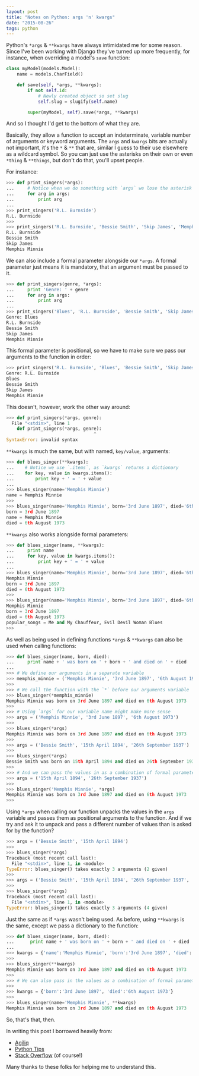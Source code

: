 ```yaml
---
layout: post
title: "Notes on Python: args 'n' kwargs"
date: "2015-08-26"
tags: python
---
```


Python's `*args` & `**kwargs` have always intimidated me for some reason.  Since I've been working with Django they've turned up more frequently, for instance, when overriding a model's `save` function:

```python
class myModel(models.Model):
    name = models.CharField()

    def save(self, *args, **kwargs):
        if not self.id:
            # Newly created object so set slug
            self.slug = slugify(self.name)

        super(myModel, self).save(*args, **kwargs)
```

And so I thought I'd get to the bottom of what they are.

<!--more-->

Basically, they allow a function to accept an indeterminate, variable number of arguments or keyword arguments.  The `args` and `kwargs` bits are actually not important, it's the `*` & `**` that are, similar I guess to their use elsewhere as a wildcard symbol.  So you can just use the asterisks on their own or even `*thing` & `**things`, but don't do that, you'll upset people.

For instance:

```python
>>> def print_singers(*args):
...     # Notice when we do something with `args` we lose the asterisk
...     for arg in args:
...         print arg
...
>>> print_singers('R.L. Burnside')
R.L. Burnside
>>>
>>> print_singers('R.L. Burnside', 'Bessie Smith', 'Skip James', 'Memphis Minnie')
R.L. Burnside
Bessie Smith
Skip James
Memphis Minnie
```

We can also include a formal parameter alongside our `*args`.  A formal parameter just means it is mandatory, that an argument must be passed to it.

```python
>>> def print_singers(genre, *args):
...     print 'Genre: ' + genre
...     for arg in args:
...         print arg
...
>>> print_singers('Blues', 'R.L. Burnside', 'Bessie Smith', 'Skip James', 'Memphis Minnie')
Genre: Blues
R.L. Burnside
Bessie Smith
Skip James
Memphis Minnie
```

This formal parameter is positional, so we have to make sure we pass our arguments to the function in order:

```python
>>> print_singers('R.L. Burnside', 'Blues', 'Bessie Smith', 'Skip James', 'Memphis Minnie')
Genre: R.L. Burnside
Blues
Bessie Smith
Skip James
Memphis Minnie
```

This doesn't, however, work the other way around:

```python
>>> def print_singers(*args, genre):
  File "<stdin>", line 1
    def print_singers(*args, genre):
                                 ^
SyntaxError: invalid syntax
```

`**kwargs` is much the same, but with named, `key/value`, arguments:

```python
>>> def blues_singer(**kwargs):
...    # Notice we use `.items`, as `kwargs` returns a dictionary
...    for key, value in kwargs.items():
...        print key + ' = ' + value
...
>>> blues_singer(name='Memphis Minnie')
name = Memphis Minnie
>>>
>>> blues_singer(name='Memphis Minnie', born='3rd June 1897', died='6th August 1973')
born = 3rd June 1897
name = Memphis Minnie
died = 6th August 1973
```

`**kwargs` also works alongside formal parameters:

```python
>>> def blues_singer(name, **kwargs):
...     print name
...     for key, value in kwargs.items():
...         print key + ' = ' + value
...
>>> blues_singer(name='Memphis Minnie', born='3rd June 1897', died='6th August 1973')
Memphis Minnie
born = 3rd June 1897
died = 6th August 1973
>>>
>>> blues_singer(name='Memphis Minnie', born='3rd June 1897', died='6th August 1973', popular_songs='Me and My Chauffeur, Evil Devil Woman Blues')
Memphis Minnie
born = 3rd June 1897
died = 6th August 1973
popular_songs = Me and My Chauffeur, Evil Devil Woman Blues
>>>
```

As well as being used in defining functions `*args` & `**kwargs` can also be used when calling functions:

```python
>>> def blues_singer(name, born, died):
...     print name + ' was born on ' + born + ' and died on ' + died
...
>>> # We define our arguments in a separate variable
>>> memphis_minnie = ('Memphis Minnie', '3rd June 1897', '6th August 1973')
>>>
>>> # We call the function with the `*` before our arguments variable
>>> blues_singer(*memphis_minnie)
Memphis Minnie was born on 3rd June 1897 and died on 6th August 1973
>>>
>>> # Using `args` for our variable name might make more sense
>>> args = ('Memphis Minnie', '3rd June 1897', '6th August 1973')
>>>
>>> blues_singer(*args)
Memphis Minnie was born on 3rd June 1897 and died on 6th August 1973
>>>
>>> args = ('Bessie Smith', '15th April 1894', '26th September 1937')
>>>
>>> blues_singer(*args)
Bessie Smith was born on 15th April 1894 and died on 26th September 1937
>>>
>>> # And we can pass the values in as a combination of formal parameters and a list of `args`
>>> args = ('15th April 1894', '26th September 1937')
>>>
>>> blues_singer('Memphis Minnie', *args)
Memphis Minnie was born on 3rd June 1897 and died on 6th August 1973
>>>
```

Using `*args` when calling our function unpacks the values in the `args` variable and passes them as positional arguments to the function.
And if we try and ask it to unpack and pass a different number of values than is asked for by the function?

```python
>>> args = ('Bessie Smith', '15th April 1894')
>>>
>>> blues_singer(*args)
Traceback (most recent call last):
  File "<stdin>", line 1, in <module>
TypeError: blues_singer() takes exactly 3 arguments (2 given)
>>>
>>> args = ('Bessie Smith', '15th April 1894', '26th September 1937', 'Gimme a Pigfoot and a Bottle of Beer')
>>>
>>> blues_singer(*args)
Traceback (most recent call last):
  File "<stdin>", line 1, in <module>
TypeError: blues_singer() takes exactly 3 arguments (4 given)
```

Just the same as if `*args` wasn't being used.
As before, using `**kwargs` is the same, except we pass a dictionary to the function:

```python
>>> def blues_singer(name, born, died):
...      print name + ' was born on ' + born + ' and died on ' + died
...
>>> kwargs = {'name':'Memphis Minnie', 'born':'3rd June 1897', 'died':'6th August 1973'}
>>>
>>> blues_singer(**kwargs)
Memphis Minnie was born on 3rd June 1897 and died on 6th August 1973
>>>
>>> # We can also pass in the values as a combination of formal parameters and a `kwargs` dictionary
>>>
>>> kwargs = {'born':'3rd June 1897', 'died':'6th August 1973'}
>>>
>>> blues_singer(name='Memphis Minnie', **kwargs)
Memphis Minnie was born on 3rd June 1897 and died on 6th August 1973
```

So, that's that, then.

In writing this post I borrowed heavily from:

- [Agiliq](http://agiliq.com/blog/2012/06/understanding-args-and-kwargs/)
- [Python Tips](http://book.pythontips.com/en/latest/args_and_kwargs.html)
- [Stack Overflow](https://stackoverflow.com/questions/3394835/args-and-kwargs) (of course!)

Many thanks to these folks for helping me to understand this.
